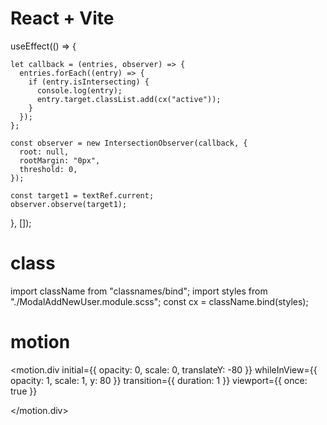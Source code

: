 # React + Vite

useEffect(() => {

    let callback = (entries, observer) => {
      entries.forEach((entry) => {
        if (entry.isIntersecting) {
          console.log(entry);
          entry.target.classList.add(cx("active"));
        }
      });
    };

    const observer = new IntersectionObserver(callback, {
      root: null,
      rootMargin: "0px",
      threshold: 0,
    });

    const target1 = textRef.current;
    observer.observe(target1);

}, []);

# class

import className from "classnames/bind";
import styles from "./ModalAddNewUser.module.scss";
const cx = className.bind(styles);

# motion

<motion.div
initial={{ opacity: 0, scale: 0, translateY: -80 }}
whileInView={{ opacity: 1, scale: 1, y: 80 }}
transition={{ duration: 1 }}
viewport={{ once: true }} 
>
</motion.div>
